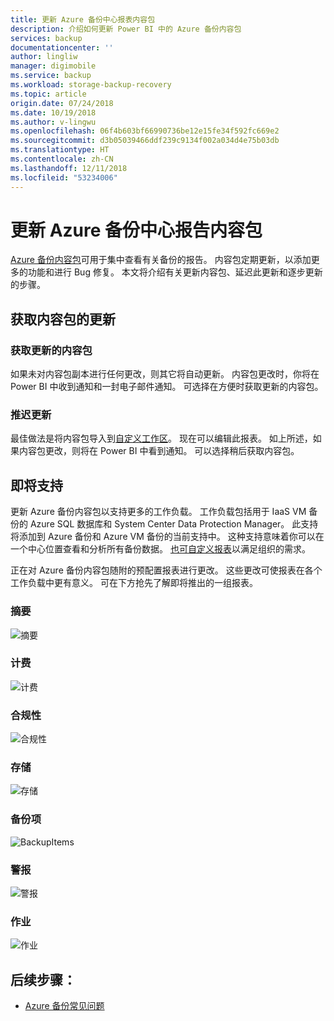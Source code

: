 ```yaml
---
title: 更新 Azure 备份中心报表内容包
description: 介绍如何更新 Power BI 中的 Azure 备份内容包
services: backup
documentationcenter: ''
author: lingliw
manager: digimobile
ms.service: backup
ms.workload: storage-backup-recovery
ms.topic: article
origin.date: 07/24/2018
ms.date: 10/19/2018
ms.author: v-lingwu
ms.openlocfilehash: 06f4b603bf66990736be12e15fe34f592fc669e2
ms.sourcegitcommit: d3b05039466ddf239c9134f002a034d4e75b03db
ms.translationtype: HT
ms.contentlocale: zh-CN
ms.lasthandoff: 12/11/2018
ms.locfileid: "53234006"
---
```

# <a name="update-the-azure-backup-central-reporting-content-pack"></a>更新 Azure 备份中心报告内容包 

[Azure 备份内容包](/backup/backup-azure-configure-reports#view-reports-in-power-bi)可用于集中查看有关备份的报告。 内容包定期更新，以添加更多的功能和进行 Bug 修复。 本文将介绍有关更新内容包、延迟此更新和逐步更新的步骤。

## <a name="get-updates-to-the-content-pack"></a>获取内容包的更新

### <a name="get-the-updated-content-pack"></a>获取更新的内容包
如果未对内容包副本进行任何更改，则其它将自动更新。 内容包更改时，你将在 Power BI 中收到通知和一封电子邮件通知。 可选择在方便时获取更新的内容包。 

### <a name="postpone-the-update"></a>推迟更新
最佳做法是将内容包导入到[自定义工作区](https://youtu.be/26zyOtyHPJM?t=1m57s)。 现在可以编辑此报表。
如上所述，如果内容包更改，则将在 Power BI 中看到通知。 可以选择稍后获取内容包。 

## <a name="coming-soon"></a>即将支持
   
更新 Azure 备份内容包以支持更多的工作负载。 工作负载包括用于 IaaS VM 备份的 Azure SQL 数据库和 System Center Data Protection Manager。 此支持将添加到 Azure 备份和 Azure VM 备份的当前支持中。 这种支持意味着你可以在一个中心位置查看和分析所有备份数据。 [也可自定义报表](https://youtu.be/26zyOtyHPJM)以满足组织的需求。

正在对 Azure 备份内容包随附的预配置报表进行更改。 这些更改可使报表在各个工作负载中更有意义。 可在下方抢先了解即将推出的一组报表。

### <a name="summary"></a>摘要
   
![摘要](./media/backup-azure-central-reporting/AzBackup-Central-Reporting-Summary.png)

### <a name="billing"></a>计费

![计费](./media/backup-azure-central-reporting/AzBackup-Central-Reporting-Billing.png)

### <a name="compliance"></a>合规性

![合规性](./media/backup-azure-central-reporting/AzBackup-Central-Reporting-Compliance.png)

### <a name="storage"></a>存储

![存储](./media/backup-azure-central-reporting/AzBackup-Central-Reporting-Storage.png)

### <a name="backup-items"></a>备份项
![BackupItems](./media/backup-azure-central-reporting/AzBackup-Central-Reporting-BackupItem.png)

### <a name="alerts"></a>警报

![警报](./media/backup-azure-central-reporting/AzBackup-Central-Reporting-Alerts.png)

### <a name="jobs"></a>作业

![作业](./media/backup-azure-central-reporting/AzBackup-Central-Reporting-Jobs.png)
    

## <a name="next-steps"></a>后续步骤：

- [Azure 备份常见问题](backup-azure-backup-faq.md)

